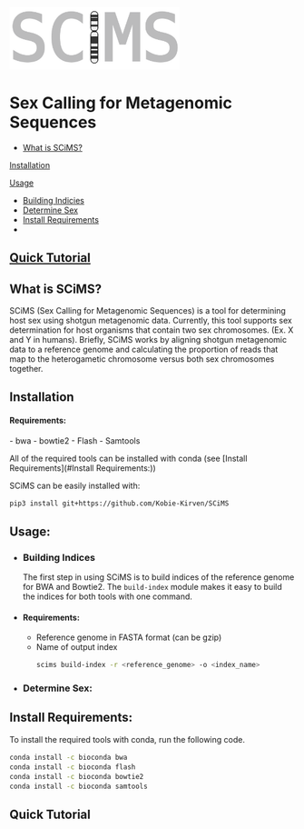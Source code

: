 
<img src="https://github.com/Kobie-Kirven/SCiMS/blob/main/docs/_static/logo.png" width="300">
<h1>Sex Calling for Metagenomic Sequences</h1>

- [What is SCiMS?](#What-is-SCiMS?)

[Installation](#Installation)

[Usage](#Usage:)
  + [Building Indicies](#Building-Indices)
  + [Determine Sex](#Determine-Sex:)
  + [Install Requirements](#Install-Requirements:)
  + 
[Quick Tutorial](#Quick-Tutorial)
---
## What is SCiMS?
SCiMS (Sex Calling for Metagenomic Sequences) is a tool for determining 
host sex using shotgun metagenomic data. Currently, this tool supports sex
determination for host organisms that contain two sex chromosomes.
(Ex. X and Y in humans). Briefly, SCiMS works by aligning shotgun metagenomic
data to a reference genome and calculating the proportion of reads that map 
to the heterogametic chromosome versus both sex chromosomes together. 
## Installation

<h4>Requirements:</h4>
- bwa
- bowtie2
- Flash
- Samtools

All of the required tools can be installed with conda (see [Install Requirements](#Install Requirements:))

SCiMS can be easily installed with:
```bash
pip3 install git+https://github.com/Kobie-Kirven/SCiMS
```
## Usage:
- ### Building Indices
  The first step in using SCiMS is to build indices of the reference genome for
  BWA and Bowtie2. The ```build-index``` module makes it easy to build the indices
  for both tools with one command. 
- #### Requirements:
  * Reference genome in FASTA format (can be gzip)
  * Name of output index
    ```bash
    scims build-index -r <reference_genome> -o <index_name>
    ```
- ### Determine Sex:
## Install Requirements:
To install the required tools with conda, run the following code. 
```bash
conda install -c bioconda bwa
conda install -c bioconda flash
conda install -c bioconda bowtie2
conda install -c bioconda samtools
```
## Quick Tutorial